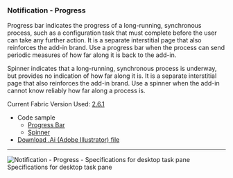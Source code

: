 ### Notification - Progress

Progress bar indicates the progress of a long-running, synchronous process, such as a configuration task that must complete before the user can take any further action. It is a separate interstitial page that also reinforces the add-in brand. Use a progress bar when the process can send periodic measures of how far along it is back to the add-in.

Spinner indicates that a long-running, synchronous process is underway, but provides no indication of how far along it is. It is a separate interstitial page that also reinforces the add-in brand. Use a spinner when the add-in cannot know reliably how far along a process is.

Current Fabric Version Used: [2.6.1](https://github.com/OfficeDev/office-ui-fabric-core/releases/tag/2.6.1)

* Code sample
  * [Progress Bar](https://github.com/OfficeDev/Office-Add-in-UX-Design-Patterns-Code/tree/master/templates/notifications/progress-bar)
  * [Spinner](https://github.com/OfficeDev/Office-Add-in-UX-Design-Patterns-Code/tree/master/templates/notifications/spinner)
* [Download .Ai (Adobe Illustrator) file](https://github.com/OfficeDev/Office-Add-in-UX-Design-Patterns/blob/master/Patterns/Source%20Files/Notification_progress.ai)

***

![Notification - Progress - Specifications for desktop task pane](https://raw.githubusercontent.com/OfficeDev/Office-Add-in-UX-Design-Patterns/master/Patterns/Assets/Notification_Progress/Notification_progress_Desktop%20Task%20Pane%20Callouts.png)
Specifications for desktop task pane

